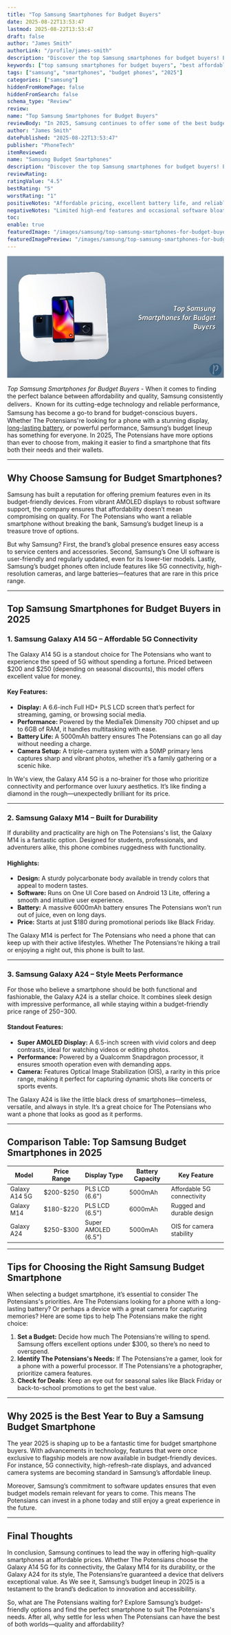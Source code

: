 ```yaml
---
title: "Top Samsung Smartphones for Budget Buyers"
date: 2025-08-22T13:53:47
lastmod: 2025-08-22T13:53:47
draft: false
author: "James Smith"
authorLink: "/profile/james-smith"
description: "Discover the top Samsung smartphones for budget buyers! Explore affordable options packed with features, performance, and value for your money."
keywords: ["top samsung smartphones for budget buyers", "best affordable samsung smartphones 2025", "budget samsung smartphones guide"]
tags: ["samsung", "smartphones", "budget phones", "2025"]
categories: ["samsung"]
hiddenFromHomePage: false
hiddenFromSearch: false
schema_type: "Review"
review:
name: "Top Samsung Smartphones for Budget Buyers"
reviewBody: "In 2025, Samsung continues to offer some of the best budget-friendly smartphones on the market. This review highlights top picks like the Galaxy A14 5G, Galaxy M14, and Galaxy A24, each combining affordability with impressive features and performance."
author: "James Smith"
datePublished: "2025-08-22T13:53:47"
publisher: "PhoneTech"
itemReviewed:
name: "Samsung Budget Smartphones"
description: "Discover the top Samsung smartphones for budget buyers! Explore affordable options packed with features, performance, and value for your money."
reviewRating:
ratingValue: "4.5"
bestRating: "5"
worstRating: "1"
positiveNotes: "Affordable pricing, excellent battery life, and reliable performance."
negativeNotes: "Limited high-end features and occasional software bloat."
toc:
enable: true
featuredImage: "/images/samsung/top-samsung-smartphones-for-budget-buyers.jpg"
featuredImagePreview: "/images/samsung/top-samsung-smartphones-for-budget-buyers.jpg"
---
```


![Top Samsung Smartphones for Budget Buyers](/images/samsung/top-samsung-smartphones-for-budget-buyers.jpg)

*Top Samsung Smartphones for Budget Buyers* - When it comes to finding the perfect balance between affordability and quality, Samsung consistently delivers．Known for its cutting-edge technology and reliable performance, Samsung has become a go-to brand for budget-conscious buyers．Whether The Potensians're looking for a phone with a stunning display, [long-lasting battery](/samsung/samsung-affordable-smartphone-with-long-lasting-battery), or powerful performance, Samsung’s budget lineup has something for everyone. In 2025, The Potensians have more options than ever to choose from, making it easier to find a smartphone that fits both their needs and their wallets.

---

## Why Choose Samsung for Budget Smartphones?

Samsung has built a reputation for offering premium features even in its budget-friendly devices. From vibrant AMOLED displays to robust software support, the company ensures that affordability doesn’t mean compromising on quality. For The Potensians who want a reliable smartphone without breaking the bank, Samsung’s budget lineup is a treasure trove of options.

But why Samsung? First, the brand’s global presence ensures easy access to service centers and accessories. Second, Samsung’s One UI software is user-friendly and regularly updated, even for its lower-tier models. Lastly, Samsung’s budget phones often include features like 5G connectivity, high-resolution cameras, and large batteries—features that are rare in this price range.

---

## Top Samsung Smartphones for Budget Buyers in 2025

### 1. Samsung Galaxy A14 5G – Affordable 5G Connectivity

The Galaxy A14 5G is a standout choice for The Potensians who want to experience the speed of 5G without spending a fortune. Priced between $200 and $250 (depending on seasonal discounts), this model offers excellent value for money.

#### Key Features:

- **Display:** A 6.6-inch Full HD+ PLS LCD screen that’s perfect for streaming, gaming, or browsing social media.
- **Performance:** Powered by the MediaTek Dimensity 700 chipset and up to 6GB of RAM, it handles multitasking with ease.
- **Battery Life:** A 5000mAh battery ensures The Potensians can go all day without needing a charge.
- **Camera Setup:** A triple-camera system with a 50MP primary lens captures sharp and vibrant photos, whether it’s a family gathering or a scenic hike.

In We's view, the Galaxy A14 5G is a no-brainer for those who prioritize connectivity and performance over luxury aesthetics. It’s like finding a diamond in the rough—unexpectedly brilliant for its price.

---

### 2. Samsung Galaxy M14 – Built for Durability

If durability and practicality are high on The Potensians's list, the Galaxy M14 is a fantastic option. Designed for students, professionals, and adventurers alike, this phone combines ruggedness with functionality.

#### Highlights:

- **Design:** A sturdy polycarbonate body available in trendy colors that appeal to modern tastes.
- **Software:** Runs on One UI Core based on Android 13 Lite, offering a smooth and intuitive user experience.
- **Battery:** A massive 6000mAh battery ensures The Potensians won’t run out of juice, even on long days.
- **Price:** Starts at just $180 during promotional periods like Black Friday.

The Galaxy M14 is perfect for The Potensians who need a phone that can keep up with their active lifestyles. Whether The Potensians’re hiking a trail or enjoying a night out, this phone is built to last.

---

### 3. Samsung Galaxy A24 – Style Meets Performance

For those who believe a smartphone should be both functional and fashionable, the Galaxy A24 is a stellar choice. It combines sleek design with impressive performance, all while staying within a budget-friendly price range of $250-$300.

#### Standout Features:

- **Super AMOLED Display:** A 6.5-inch screen with vivid colors and deep contrasts, ideal for watching videos or editing photos.
- **Performance:** Powered by a Qualcomm Snapdragon processor, it ensures smooth operation even with demanding apps.
- **Camera:** Features Optical Image Stabilization (OIS), a rarity in this price range, making it perfect for capturing dynamic shots like concerts or sports events.

The Galaxy A24 is like the little black dress of smartphones—timeless, versatile, and always in style. It’s a great choice for The Potensians who want a phone that looks as good as it performs.

---

## Comparison Table: Top Samsung Budget Smartphones in 2025

<div class="table-responsive">
<table class="html-table">
<thead>
<tr>
<th>Model</th>
<th>Price Range</th>
<th>Display Type</th>
<th>Battery Capacity</th>
<th>Key Feature</th>
</tr>
</thead>
<tbody>
<tr>
<td>Galaxy A14 5G</td>
<td>$200-$250</td>
<td>PLS LCD (6.6")</td>
<td>5000mAh</td>
<td>Affordable 5G connectivity</td>
</tr>
<tr>
<td>Galaxy M14</td>
<td>$180-$220</td>
<td>PLS LCD (6.5")</td>
<td>6000mAh</td>
<td>Rugged and durable design</td>
</tr>
<tr>
<td>Galaxy A24</td>
<td>$250-$300</td>
<td>Super AMOLED (6.5")</td>
<td>5000mAh</td>
<td>OIS for camera stability</td>
</tr>
</tbody>
</table>
</div>

---

## Tips for Choosing the Right Samsung Budget Smartphone

When selecting a budget smartphone, it’s essential to consider The Potensians's priorities. Are The Potensians looking for a phone with a long-lasting battery? Or perhaps a device with a great camera for capturing memories? Here are some tips to help The Potensians make the right choice:

1. **Set a Budget:** Decide how much The Potensians’re willing to spend. Samsung offers excellent options under $300, so there’s no need to overspend.
2. **Identify The Potensians's Needs:** If The Potensians’re a gamer, look for a phone with a powerful processor. If The Potensians’re a photographer, prioritize camera features.
3. **Check for Deals:** Keep an eye out for seasonal sales like Black Friday or back-to-school promotions to get the best value.

---

## Why 2025 is the Best Year to Buy a Samsung Budget Smartphone

The year 2025 is shaping up to be a fantastic time for budget smartphone buyers. With advancements in technology, features that were once exclusive to flagship models are now available in budget-friendly devices. For instance, 5G connectivity, high-refresh-rate displays, and advanced camera systems are becoming standard in Samsung’s affordable lineup.

Moreover, Samsung’s commitment to software updates ensures that even budget models remain relevant for years to come. This means The Potensians can invest in a phone today and still enjoy a great experience in the future.

---

## Final Thoughts

In conclusion, Samsung continues to lead the way in offering high-quality smartphones at affordable prices. Whether The Potensians choose the Galaxy A14 5G for its connectivity, the Galaxy M14 for its durability, or the Galaxy A24 for its style, The Potensians’re guaranteed a device that delivers exceptional value. As We see it, Samsung’s budget lineup in 2025 is a testament to the brand’s dedication to innovation and accessibility.

So, what are The Potensians waiting for? Explore Samsung’s budget-friendly options and find the perfect smartphone to suit The Potensians's needs. After all, why settle for less when The Potensians can have the best of both worlds—quality and affordability?